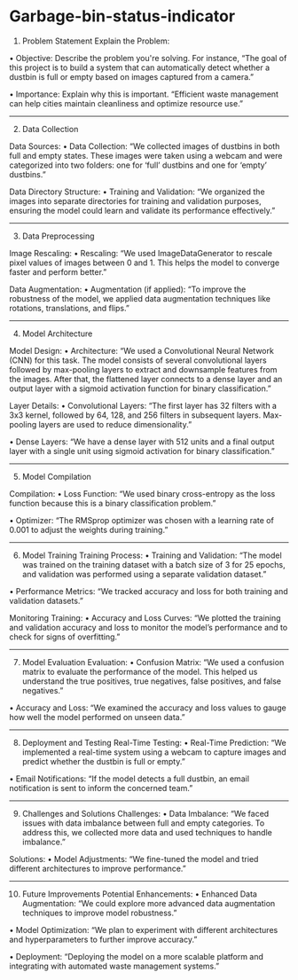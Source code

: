 # Garbage-bin-status-indicator
 
1. Problem Statement
Explain the Problem:

•	Objective: Describe the problem you're solving. For instance, “The goal of this project is to build a system that can automatically detect whether a dustbin is full or empty based on images captured from a camera.”

•	Importance: Explain why this is important. “Efficient waste management can help cities maintain cleanliness and optimize resource use.”
________________________________________
2. Data Collection
 
Data Sources:
•	Data Collection: “We collected images of dustbins in both full and empty states. These images were taken using a webcam and were categorized into two folders: one for ‘full’ dustbins and one for ‘empty’ dustbins.”

Data Directory Structure:
•	Training and Validation: “We organized the images into separate directories for training and validation purposes, ensuring the model could learn and validate its performance effectively.”

________________________________________
3. Data Preprocessing
   
Image Rescaling:
•	Rescaling: “We used ImageDataGenerator to rescale pixel values of images between 0 and 1. This helps the model to converge faster and perform better.”

Data Augmentation:
•	Augmentation (if applied): “To improve the robustness of the model, we applied data augmentation techniques like rotations, translations, and flips.”
________________________________________
4. Model Architecture
   
Model Design:
•	Architecture: “We used a Convolutional Neural Network (CNN) for this task. The model consists of several convolutional layers followed by max-pooling layers to extract and downsample features from the images. After that, the flattened layer connects to a dense layer and an output layer with a sigmoid activation function for binary classification.”


Layer Details:
•	Convolutional Layers: “The first layer has 32 filters with a 3x3 kernel, followed by 64, 128, and 256 filters in subsequent layers. Max-pooling layers are used to reduce dimensionality.”

•	Dense Layers: “We have a dense layer with 512 units and a final output layer with a single unit using sigmoid activation for binary classification.”

________________________________________
5. Model Compilation
   
Compilation:
•	Loss Function: “We used binary cross-entropy as the loss function because this is a binary classification problem.”

•	Optimizer: “The RMSprop optimizer was chosen with a learning rate of 0.001 to adjust the weights during training.”
________________________________________
6. Model Training
Training Process:
•	Training and Validation: “The model was trained on the training dataset with a batch size of 3 for 25 epochs, and validation was performed using a separate validation dataset.”

•	Performance Metrics: “We tracked accuracy and loss for both training and validation datasets.”

Monitoring Training:
•	Accuracy and Loss Curves: “We plotted the training and validation accuracy and loss to monitor the model’s performance and to check for signs of overfitting.”
________________________________________
7. Model Evaluation
Evaluation:
•	Confusion Matrix: “We used a confusion matrix to evaluate the performance of the model. This helped us understand the true positives, true negatives, false positives, and false negatives.”

•	Accuracy and Loss: “We examined the accuracy and loss values to gauge how well the model performed on unseen data.”
________________________________________
8. Deployment and Testing
Real-Time Testing:
•	Real-Time Prediction: “We implemented a real-time system using a webcam to capture images and predict whether the dustbin is full or empty.”

•	Email Notifications: “If the model detects a full dustbin, an email notification is sent to inform the concerned team.”

________________________________________
9. Challenges and Solutions
Challenges:
•	Data Imbalance: “We faced issues with data imbalance between full and empty categories. To address this, we collected more data and used techniques to handle imbalance.”

Solutions:
•	Model Adjustments: “We fine-tuned the model and tried different architectures to improve performance.”

________________________________________
10. Future Improvements
Potential Enhancements:
•	Enhanced Data Augmentation: “We could explore more advanced data augmentation techniques to improve model robustness.”

•	Model Optimization: “We plan to experiment with different architectures and hyperparameters to further improve accuracy.”

•	Deployment: “Deploying the model on a more scalable platform and integrating with automated waste management systems.”
